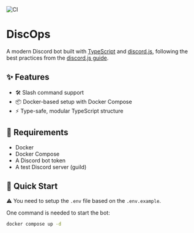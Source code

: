 ![CI](https://github.com/nadmax/modulon/actions/workflows/ci.yaml/badge.svg)

# DiscOps

A modern Discord bot built with [TypeScript](https://www.typescriptlang.org/) and [discord.js](https://discord.js.org/), following the best practices from the [discord.js guide](https://discordjs.guide/).  

## ✨ Features

- 🛠 Slash command support
- 📦 Docker-based setup with Docker Compose
- ⚡ Type-safe, modular TypeScript structure

## 🧠 Requirements

- Docker
- Docker Compose
- A Discord bot token
- A test Discord server (guild)

## 🚀 Quick Start

⚠️ You need to setup the `.env` file based on the `.env.example`.  

One command is needed to start the bot:

```bash
docker compose up -d
```

